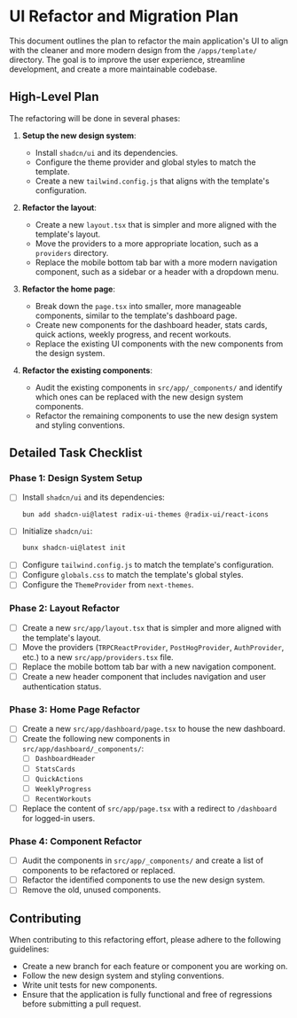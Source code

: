 # UI Refactor and Migration Plan

This document outlines the plan to refactor the main application's UI to align with the cleaner and more modern design from the `/apps/template/` directory. The goal is to improve the user experience, streamline development, and create a more maintainable codebase.

## High-Level Plan

The refactoring will be done in several phases:

1.  **Setup the new design system**:
    *   Install `shadcn/ui` and its dependencies.
    *   Configure the theme provider and global styles to match the template.
    *   Create a new `tailwind.config.js` that aligns with the template's configuration.

2.  **Refactor the layout**:
    *   Create a new `layout.tsx` that is simpler and more aligned with the template's layout.
    *   Move the providers to a more appropriate location, such as a `providers` directory.
    *   Replace the mobile bottom tab bar with a more modern navigation component, such as a sidebar or a header with a dropdown menu.

3.  **Refactor the home page**:
    *   Break down the `page.tsx` into smaller, more manageable components, similar to the template's dashboard page.
    *   Create new components for the dashboard header, stats cards, quick actions, weekly progress, and recent workouts.
    *   Replace the existing UI components with the new components from the design system.

4.  **Refactor the existing components**:
    *   Audit the existing components in `src/app/_components/` and identify which ones can be replaced with the new design system components.
    *   Refactor the remaining components to use the new design system and styling conventions.

## Detailed Task Checklist

### Phase 1: Design System Setup

-   [ ] Install `shadcn/ui` and its dependencies:
    ```bash
    bun add shadcn-ui@latest radix-ui-themes @radix-ui/react-icons
    ```
-   [ ] Initialize `shadcn/ui`:
    ```bash
    bunx shadcn-ui@latest init
    ```
-   [ ] Configure `tailwind.config.js` to match the template's configuration.
-   [ ] Configure `globals.css` to match the template's global styles.
-   [ ] Configure the `ThemeProvider` from `next-themes`.

### Phase 2: Layout Refactor

-   [ ] Create a new `src/app/layout.tsx` that is simpler and more aligned with the template's layout.
-   [ ] Move the providers (`TRPCReactProvider`, `PostHogProvider`, `AuthProvider`, etc.) to a new `src/app/providers.tsx` file.
-   [ ] Replace the mobile bottom tab bar with a new navigation component.
-   [ ] Create a new header component that includes navigation and user authentication status.

### Phase 3: Home Page Refactor

-   [ ] Create a new `src/app/dashboard/page.tsx` to house the new dashboard.
-   [ ] Create the following new components in `src/app/dashboard/_components/`:
    -   [ ] `DashboardHeader`
    -   [ ] `StatsCards`
    -   [ ] `QuickActions`
    -   [ ] `WeeklyProgress`
    -   [ ] `RecentWorkouts`
-   [ ] Replace the content of `src/app/page.tsx` with a redirect to `/dashboard` for logged-in users.

### Phase 4: Component Refactor

-   [ ] Audit the components in `src/app/_components/` and create a list of components to be refactored or replaced.
-   [ ] Refactor the identified components to use the new design system.
-   [ ] Remove the old, unused components.

## Contributing

When contributing to this refactoring effort, please adhere to the following guidelines:

*   Create a new branch for each feature or component you are working on.
*   Follow the new design system and styling conventions.
*   Write unit tests for new components.
*   Ensure that the application is fully functional and free of regressions before submitting a pull request.

